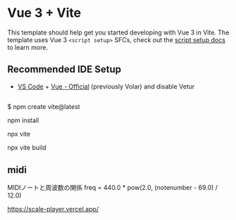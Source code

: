 # Vue 3 + Vite

This template should help get you started developing with Vue 3 in Vite. The template uses Vue 3 `<script setup>` SFCs, check out the [script setup docs](https://v3.vuejs.org/api/sfc-script-setup.html#sfc-script-setup) to learn more.

## Recommended IDE Setup

- [VS Code](https://code.visualstudio.com/) + [Vue - Official](https://marketplace.visualstudio.com/items?itemName=Vue.volar) (previously Volar) and disable Vetur


## 

$ npm create vite@latest

npm install

npx vite

npx vite build


## midi

MIDIノートと周波数の関係
freq = 440.0 * pow(2.0, (notenumber - 69.0) / 12.0)


https://scale-player.vercel.app/
